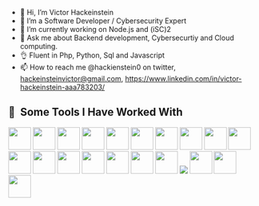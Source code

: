 - 👋 Hi, I’m Victor Hackeinstein
- 👀 I’m a Software Developer / Cybersecurity Expert 
- 🌱 I’m currently working on Node.js and (iSC)2
- 💞️ Ask me about Backend development, Cybersecurtiy and Cloud computing.
- 👌 Fluent in Php, Python, Sql and Javascript
- 📫 How to reach me @hackienstein0 on twitter, hackeinsteinvictor@gmail.com, https://www.linkedin.com/in/victor-hackeinstein-aaa783203/


<h2> 🚀 &nbsp;Some Tools I Have Worked With</h2>
<p align="left">
 <img src="https://cdn.jsdelivr.net/gh/devicons/devicon/icons/html5/html5-original-wordmark.svg" width="45" height="45"/>
<img src="https://cdn.jsdelivr.net/gh/devicons/devicon/icons/css3/css3-original-wordmark.svg"width="45" height="45" />
<img src="https://cdn.jsdelivr.net/gh/devicons/devicon/icons/bootstrap/bootstrap-original.svg"width="45" height="45" />
 <img src="https://cdn.jsdelivr.net/gh/devicons/devicon/icons/php/php-original.svg" width="45" height="45"/>
<img src="https://cdn.jsdelivr.net/gh/devicons/devicon/icons/python/python-original-wordmark.svg"width="45" height="45" />
<img src="https://cdn.jsdelivr.net/gh/devicons/devicon/icons/vscode/vscode-original.svg"width="45" height="45" />
<img src="https://cdn.jsdelivr.net/gh/devicons/devicon/icons/javascript/javascript-original.svg" width="45" height="45"/>
<img src="https://cdn.jsdelivr.net/gh/devicons/devicon/icons/jquery/jquery-original.svg"width="45" height="45" />
 <img src="https://cdn.jsdelivr.net/gh/devicons/devicon/icons/nodejs/nodejs-original-wordmark.svg" width="45" height="45"/>
<img src="https://cdn.jsdelivr.net/gh/devicons/devicon/icons/mysql/mysql-original-wordmark.svg width="45" height="45" />
<img src="https://cdn.jsdelivr.net/gh/devicons/devicon/icons/apache/apache-original-wordmark.svg" width="45" height="45" />
 <img src="https://cdn.jsdelivr.net/gh/devicons/devicon/icons/filezilla/filezilla-plain.svg" width="45" height="45"/>
<img src="https://cdn.jsdelivr.net/gh/devicons/devicon/icons/amazonwebservices/amazonwebservices-original-wordmark.svg" width="45" height="45"/>
<img src="https://cdn.jsdelivr.net/gh/devicons/devicon/icons/azure/azure-original-wordmark.svg" width="45" height="45"/>
 <img src="https://cdn.jsdelivr.net/gh/devicons/devicon/icons/linux/linux-original.svg" width="45" height="45" />
 <img src="https://cdn.jsdelivr.net/gh/devicons/devicon/icons/dart/dart-original-wordmark.svg" width="45" height="45"/>
<img src="https://cdn.jsdelivr.net/gh/devicons/devicon/icons/figma/figma-original.svg" width="45" height="45"/>
<img src="https://cdn.jsdelivr.net/gh/devicons/devicon/icons/firebase/firebase-plain-wordmark.svg" />
<img src="https://cdn.jsdelivr.net/gh/devicons/devicon/icons/git/git-original-wordmark.svg" width="45" height="45"/>
 <img src="https://cdn.jsdelivr.net/gh/devicons/devicon/icons/github/github-original-wordmark.svg" width="45" height="45"/>
 <img src="https://cdn.jsdelivr.net/gh/devicons/devicon/icons/wordpress/wordpress-original.svg" width="45" height="45" />
  </p>


<!---
Hackeinstein/Hackeinstein is a ✨ special ✨ repository because its `README.md` (this file) appears on your GitHub profile.
You can click the Preview link to take a look at your changes.
--->
